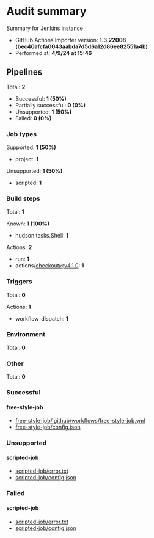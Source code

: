 # Audit summary

Summary for [Jenkins instance](http://ec2-44-199-253-151.compute-1.amazonaws.com:8080)

- GitHub Actions Importer version: **1.3.22008 (bec40afcfa0043aabda7d5d6a12d86ee82551a4b)**
- Performed at: **4/9/24 at 15:46**

## Pipelines

Total: **2**

- Successful: **1 (50%)**
- Partially successful: **0 (0%)**
- Unsupported: **1 (50%)**
- Failed: **0 (0%)**

### Job types

Supported: **1 (50%)**

- project: **1**

Unsupported: **1 (50%)**

- scripted: **1**

### Build steps

Total: **1**

Known: **1 (100%)**

- hudson.tasks.Shell: **1**

Actions: **2**

- run: **1**
- actions/checkout@v4.1.0: **1**

### Triggers

Total: **0**

Actions: **1**

- workflow_dispatch: **1**

### Environment

Total: **0**

### Other

Total: **0**

### Successful

#### free-style-job

- [free-style-job/.github/workflows/free-style-job.yml](free-style-job/.github/workflows/free-style-job.yml)
- [free-style-job/config.json](free-style-job/config.json)

### Unsupported

#### scripted-job

- [scripted-job/error.txt](scripted-job/error.txt)
- [scripted-job/config.json](scripted-job/config.json)

### Failed

#### scripted-job

- [scripted-job/error.txt](scripted-job/error.txt)
- [scripted-job/config.json](scripted-job/config.json)
